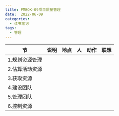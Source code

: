 ```yaml
---
title: PMBOK-09项目质量管理
date:  2022-06-09
categories:
  - 读书笔记
tags:
  - 管理
---
```


| 节             | 说明 | 地点 | 人   | 动作 | 联想 |
| -------------- | ---- | ---- | ---- | ---- | ---- |
| 1.规划资源管理 |      |      |      |      |      |
| 2.估算活动资源 |      |      |      |      |      |
| 3.获取资源     |      |      |      |      |      |
| 4.建设团队     |      |      |      |      |      |
| 5.管理团队     |      |      |      |      |      |
| 6.控制资源     |      |      |      |      |      |



